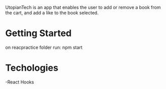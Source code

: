 UtopianTech is an app that enables the user to add or remove a book from the cart, and add a like to the book selected.

# Getting Started
on reacpractice folder run:
npm start

# Techologies 
-React Hooks
